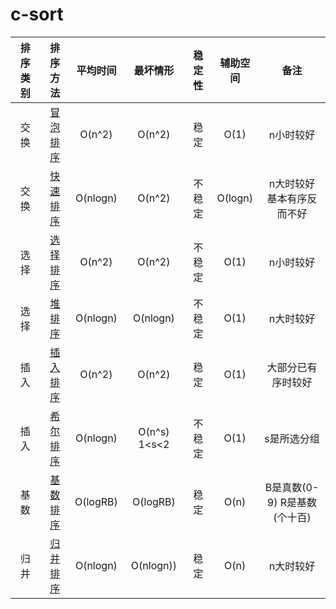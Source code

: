 # c-sort


| 排序类别 | 排序方法 | 平均时间 | 最坏情形 | 稳定性 | 辅助空间 | 备注 |
| :------: | :------: | :------: | :------: | :-----:| :------: | :--: |
| 交换 | [冒泡排序](./bubble_sort.c) | O(n^2) | O(n^2) | 稳定| O(1) | n小时较好 |
| 交换 | [快速排序](./quick_sort.c) | O(nlogn) | O(n^2) | 不稳定| O(logn) | n大时较好 基本有序反而不好 |
| 选择 | [选择排序](./select_sort.c) | O(n^2) | O(n^2) | 不稳定| O(1) | n小时较好 |
| 选择 | [堆排序](./heap_sort.c) | O(nlogn) | O(nlogn) | 不稳定| O(1) | n大时较好 |
| 插入 | [插入排序](./insert_sort.c) | O(n^2) | O(n^2) | 稳定| O(1) | 大部分已有序时较好 |
| 插入 | [希尔排序](./shell_sort.c) | O(nlogn) | O(n^s) 1<s<2 | 不稳定| O(1) | s是所选分组 |
| 基数 | [基数排序](./radix_sort.c) | O(logRB) | O(logRB) | 稳定| O(n) | B是真数(0-9) R是基数(个十百) |
| 归并 | [归并排序](./merge_sort.c) | O(nlogn) | O(nlogn)) | 稳定| O(n) | n大时较好 |
